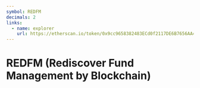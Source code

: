 ```yaml
---
symbol: REDFM
decimals: 2
links:
  - name: explorer
    url: https://etherscan.io/token/0x9cc9658382483ECd0f2117DE6B7656AA4013fa07
---
```


# REDFM (Rediscover Fund Management by Blockchain)

